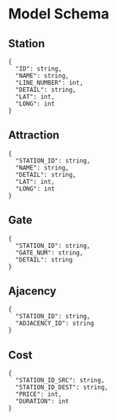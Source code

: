 # Model Schema

## Station

```
{
  "ID": string,
  "NAME": string,
  "LINE_NUMBER": int,
  "DETAIL": string,
  "LAT": int,
  "LONG": int
}
```

## Attraction 

```
{
  "STATION_ID": string,
  "NAME": string,
  "DETAIL": string,
  "LAT": int,
  "LONG": int
}
```

## Gate

```
{
  "STATION_ID": string,
  "GATE_NUM": string,
  "DETAIL": string
}
```

## Ajacency

```
{
  "STATION_ID": string,
  "ADJACENCY_ID": string
}
```

## Cost

```
{
  "STATION_ID_SRC": string,
  "STATION_ID_DEST": string,
  "PRICE": int,
  "DURATION": int
}
```
